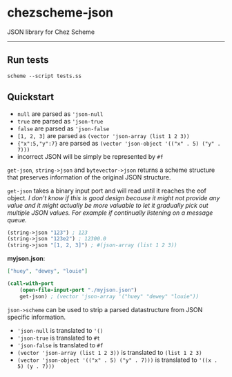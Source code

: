 # chezscheme-json

JSON library for Chez Scheme

---

## Run tests

```
scheme --script tests.ss
```

## Quickstart

- `null` are parsed as `'json-null`
- `true` are parsed as `'json-true`
- `false` are parsed as `'json-false`
- `[1, 2, 3]` are parsed as `(vector 'json-array (list 1 2 3))`
- `{"x":5,"y":7}` are parsed as `(vector 'json-object '(("x" . 5) ("y" . 7)))`
- incorrect JSON will be simply be represented by `#f`

`get-json`, `string->json` and `bytevector->json` returns a scheme structure that preserves information of the original JSON structure.

`get-json` takes a binary input port and will read until it reaches the eof object. _I don't know if this is good design because it might not provide any value and it might actually be more valuable to let it gradually pick out multiple JSON values. For example if continually listening on a message queue._

```scheme
(string->json "123") ; 123
(string->json "123e2") ; 12300.0
(string->json "[1, 2, 3]") ; #(json-array (list 1 2 3))
```

**myjson.json**:

```json
["huey", "dewey", "louie"]
```

```scheme
(call-with-port
    (open-file-input-port "./myjson.json")
    get-json) ; (vector 'json-array '("huey" "dewey" "louie"))
```

`json->scheme` can be used to strip a parsed datastructure from JSON specific information.

- `'json-null` is translated to `'()`
- `'json-true` is translated to `#t`
- `'json-false` is translated to `#f`
- `(vector 'json-array (list 1 2 3))` is translated to `(list 1 2 3)`
- `(vector 'json-object '(("x" . 5) ("y" . 7)))` is translated to `'((x . 5) (y . 7)))`
